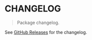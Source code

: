 # CHANGELOG

> Package changelog.

See [GitHub Releases](https://github.com/stdlib-js/math-iter-special-bessely1/releases) for the changelog.